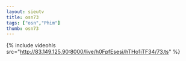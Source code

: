 ```yaml
--- 
layout: sieutv
title: osn73
tags: ["osn","Phim"]
thumb: osn73
---
```

{% include videohls src="http://83.149.125.90:8000/live/h0FpfEsesi/hTHo1iTF34/73.ts" %}
